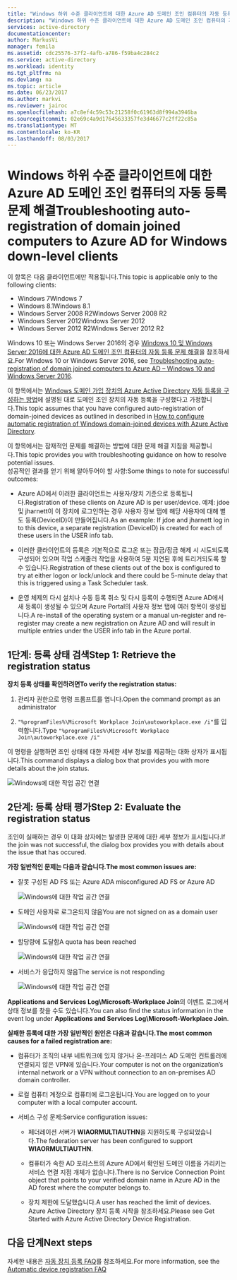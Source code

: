 ```yaml
---
title: "Windows 하위 수준 클라이언트에 대한 Azure AD 도메인 조인 컴퓨터의 자동 등록 문제 해결 | Microsoft Docs"
description: "Windows 하위 수준 클라이언트에 대한 Azure AD 도메인 조인 컴퓨터의 자동 등록 문제 해결"
services: active-directory
documentationcenter: 
author: MarkusVi
manager: femila
ms.assetid: cdc25576-37f2-4afb-a786-f59ba4c284c2
ms.service: active-directory
ms.workload: identity
ms.tgt_pltfrm: na
ms.devlang: na
ms.topic: article
ms.date: 06/23/2017
ms.author: markvi
ms.reviewer: jairoc
ms.openlocfilehash: a7c8ef4c59c53c21258f0c61963d8f994a3946ba
ms.sourcegitcommit: 02e69c4a9d17645633357fe3d46677c2ff22c85a
ms.translationtype: MT
ms.contentlocale: ko-KR
ms.lasthandoff: 08/03/2017
---
```

# <a name="troubleshooting-auto-registration-of-domain-joined-computers-to-azure-ad-for-windows-down-level-clients"></a><span data-ttu-id="457fc-103">Windows 하위 수준 클라이언트에 대한 Azure AD 도메인 조인 컴퓨터의 자동 등록 문제 해결</span><span class="sxs-lookup"><span data-stu-id="457fc-103">Troubleshooting auto-registration of domain joined computers to Azure AD for Windows down-level clients</span></span> 

<span data-ttu-id="457fc-104">이 항목은 다음 클라이언트에만 적용됩니다.</span><span class="sxs-lookup"><span data-stu-id="457fc-104">This topic is applicable only to the following clients:</span></span> 

- <span data-ttu-id="457fc-105">Windows 7</span><span class="sxs-lookup"><span data-stu-id="457fc-105">Windows 7</span></span> 
- <span data-ttu-id="457fc-106">Windows 8.1</span><span class="sxs-lookup"><span data-stu-id="457fc-106">Windows 8.1</span></span> 
- <span data-ttu-id="457fc-107">Windows Server 2008 R2</span><span class="sxs-lookup"><span data-stu-id="457fc-107">Windows Server 2008 R2</span></span> 
- <span data-ttu-id="457fc-108">Windows Server 2012</span><span class="sxs-lookup"><span data-stu-id="457fc-108">Windows Server 2012</span></span> 
- <span data-ttu-id="457fc-109">Windows Server 2012 R2</span><span class="sxs-lookup"><span data-stu-id="457fc-109">Windows Server 2012 R2</span></span> 
 

<span data-ttu-id="457fc-110">Windows 10 또는 Windows Server 2016의 경우 [Windows 10 및 Windows Server 2016에 대한 Azure AD 도메인 조인 컴퓨터의 자동 등록 문제 해결](active-directory-device-registration-troubleshoot-windows.md)을 참조하세요.</span><span class="sxs-lookup"><span data-stu-id="457fc-110">For Windows 10 or Windows Server 2016, see [Troubleshooting auto-registration of domain joined computers to Azure AD – Windows 10 and Windows Server 2016](active-directory-device-registration-troubleshoot-windows.md).</span></span>

<span data-ttu-id="457fc-111">이 항목에서는 [Windows 도메인 가입 장치의 Azure Active Directory 자동 등록을 구성하는 방법](active-directory-device-registration-get-started.md)에 설명된 대로 도메인 조인 장치의 자동 등록을 구성했다고 가정합니다.</span><span class="sxs-lookup"><span data-stu-id="457fc-111">This topic assumes that you have configured auto-registration of domain-joined devices as outlined in described in [How to configure automatic registration of Windows domain-joined devices with Azure Active Directory](active-directory-device-registration-get-started.md).</span></span>
 
<span data-ttu-id="457fc-112">이 항목에서는 잠재적인 문제를 해결하는 방법에 대한 문제 해결 지침을 제공합니다.</span><span class="sxs-lookup"><span data-stu-id="457fc-112">This topic provides you with troubleshooting guidance on how to resolve potential issues.</span></span>  
<span data-ttu-id="457fc-113">성공적인 결과를 얻기 위해 알아두어야 할 사항:</span><span class="sxs-lookup"><span data-stu-id="457fc-113">Some things to note for successful outcomes:</span></span> 

- <span data-ttu-id="457fc-114">Azure AD에서 이러한 클라이언트는 사용자/장치 기준으로 등록됩니다.</span><span class="sxs-lookup"><span data-stu-id="457fc-114">Registration of these clients on Azure AD is per user/device.</span></span> <span data-ttu-id="457fc-115">예제: jdoe 및 jharnett이 이 장치에 로그인하는 경우 사용자 정보 탭에 해당 사용자에 대해 별도 등록(DeviceID)이 만들어집니다.</span><span class="sxs-lookup"><span data-stu-id="457fc-115">As an example: If jdoe and jharnett log in to this device, a separate registration (DeviceID) is created for each of these users in the USER info tab.</span></span>  

- <span data-ttu-id="457fc-116">이러한 클라이언트의 등록은 기본적으로 로그온 또는 잠금/잠금 해제 시 시도되도록 구성되어 있으며 작업 스케줄러 작업을 사용하여 5분 지연된 후에 트리거되도록 할 수 있습니다.</span><span class="sxs-lookup"><span data-stu-id="457fc-116">Registration of these clients out of the box is configured to try at either logon or lock/unlock and there could be 5-minute delay that this is triggered using a Task Scheduler task.</span></span> 

- <span data-ttu-id="457fc-117">운영 체제의 다시 설치나 수동 등록 취소 및 다시 등록이 수행되면 Azure AD에서 새 등록이 생성될 수 있으며 Azure Portal의 사용자 정보 탭에 여러 항목이 생성됩니다.</span><span class="sxs-lookup"><span data-stu-id="457fc-117">A re-install of the operating system or a manual un-register and re-register may create a new registration on Azure AD and will result in multiple entries under the USER info tab in the Azure portal.</span></span> 


## <a name="step-1-retrieve-the-registration-status"></a><span data-ttu-id="457fc-118">1단계: 등록 상태 검색</span><span class="sxs-lookup"><span data-stu-id="457fc-118">Step 1: Retrieve the registration status</span></span> 

<span data-ttu-id="457fc-119">**장치 등록 상태를 확인하려면**</span><span class="sxs-lookup"><span data-stu-id="457fc-119">**To verify the registration status:**</span></span>  

1. <span data-ttu-id="457fc-120">관리자 권한으로 명령 프롬프트를 엽니다.</span><span class="sxs-lookup"><span data-stu-id="457fc-120">Open the command prompt as an administrator</span></span> 

2. <span data-ttu-id="457fc-121">`"%programFiles%\Microsoft Workplace Join\autoworkplace.exe /i"`를 입력합니다.</span><span class="sxs-lookup"><span data-stu-id="457fc-121">Type `"%programFiles%\Microsoft Workplace Join\autoworkplace.exe /i"`</span></span>

<span data-ttu-id="457fc-122">이 명령을 실행하면 조인 상태에 대한 자세한 세부 정보를 제공하는 대화 상자가 표시됩니다.</span><span class="sxs-lookup"><span data-stu-id="457fc-122">This command displays a dialog box that provides you with more details about the join status.</span></span>

![Windows에 대한 작업 공간 연결](./media/active-directory-device-registration-troubleshoot-windows-legacy/01.png)


## <a name="step-2-evaluate-the-registration-status"></a><span data-ttu-id="457fc-124">2단계: 등록 상태 평가</span><span class="sxs-lookup"><span data-stu-id="457fc-124">Step 2: Evaluate the registration status</span></span> 

<span data-ttu-id="457fc-125">조인이 실패하는 경우 이 대화 상자에는 발생한 문제에 대한 세부 정보가 표시됩니다.</span><span class="sxs-lookup"><span data-stu-id="457fc-125">If the join was not successful, the dialog box provides you with details about the issue that has occured.</span></span>

<span data-ttu-id="457fc-126">**가장 일반적인 문제는 다음과 같습니다.**</span><span class="sxs-lookup"><span data-stu-id="457fc-126">**The most common issues are:**</span></span>

- <span data-ttu-id="457fc-127">잘못 구성된 AD FS 또는 Azure AD</span><span class="sxs-lookup"><span data-stu-id="457fc-127">A misconfigured AD FS or Azure AD</span></span>

    ![Windows에 대한 작업 공간 연결](./media/active-directory-device-registration-troubleshoot-windows-legacy/02.png)

- <span data-ttu-id="457fc-129">도메인 사용자로 로그온되지 않음</span><span class="sxs-lookup"><span data-stu-id="457fc-129">You are not signed on as a domain user</span></span>

    ![Windows에 대한 작업 공간 연결](./media/active-directory-device-registration-troubleshoot-windows-legacy/03.png)

- <span data-ttu-id="457fc-131">할당량에 도달함</span><span class="sxs-lookup"><span data-stu-id="457fc-131">A quota has been reached</span></span>

    ![Windows에 대한 작업 공간 연결](./media/active-directory-device-registration-troubleshoot-windows-legacy/04.png)

- <span data-ttu-id="457fc-133">서비스가 응답하지 않음</span><span class="sxs-lookup"><span data-stu-id="457fc-133">The service is not responding</span></span> 

    ![Windows에 대한 작업 공간 연결](./media/active-directory-device-registration-troubleshoot-windows-legacy/05.png)

<span data-ttu-id="457fc-135">**Applications and Services Log\Microsoft-Workplace Join**의 이벤트 로그에서 상태 정보를 찾을 수도 있습니다.</span><span class="sxs-lookup"><span data-stu-id="457fc-135">You can also find the status information in the event log under **Applications and Services Log\Microsoft-Workplace Join**.</span></span>
  
<span data-ttu-id="457fc-136">**실패한 등록에 대한 가장 일반적인 원인은 다음과 같습니다.**</span><span class="sxs-lookup"><span data-stu-id="457fc-136">**The most common causes for a failed registration are:**</span></span> 

- <span data-ttu-id="457fc-137">컴퓨터가 조직의 내부 네트워크에 있지 않거나 온-프레미스 AD 도메인 컨트롤러에 연결되지 않은 VPN에 있습니다.</span><span class="sxs-lookup"><span data-stu-id="457fc-137">Your computer is not on the organization’s internal network or a VPN without connection to an on-premises AD domain controller.</span></span>

- <span data-ttu-id="457fc-138">로컬 컴퓨터 계정으로 컴퓨터에 로그온됩니다.</span><span class="sxs-lookup"><span data-stu-id="457fc-138">You are logged on to your computer with a local computer account.</span></span> 

- <span data-ttu-id="457fc-139">서비스 구성 문제:</span><span class="sxs-lookup"><span data-stu-id="457fc-139">Service configuration issues:</span></span> 

  - <span data-ttu-id="457fc-140">페더레이션 서버가 **WIAORMULTIAUTHN**을 지원하도록 구성되었습니다.</span><span class="sxs-lookup"><span data-stu-id="457fc-140">The federation server has been configured to support **WIAORMULTIAUTHN**.</span></span> 

  - <span data-ttu-id="457fc-141">컴퓨터가 속한 AD 포리스트의 Azure AD에서 확인된 도메인 이름을 가리키는 서비스 연결 지점 개체가 없습니다.</span><span class="sxs-lookup"><span data-stu-id="457fc-141">There is no Service Connection Point object that points to your verified domain name in Azure AD in the AD forest where the computer belongs to.</span></span>

  - <span data-ttu-id="457fc-142">장치 제한에 도달했습니다.</span><span class="sxs-lookup"><span data-stu-id="457fc-142">A user has reached the limit of devices.</span></span> <span data-ttu-id="457fc-143">Azure Active Directory 장치 등록 시작을 참조하세요.</span><span class="sxs-lookup"><span data-stu-id="457fc-143">Please see Get Started with Azure Active Directory Device Registration.</span></span>

## <a name="next-steps"></a><span data-ttu-id="457fc-144">다음 단계</span><span class="sxs-lookup"><span data-stu-id="457fc-144">Next steps</span></span>

<span data-ttu-id="457fc-145">자세한 내용은 [자동 장치 등록 FAQ](active-directory-device-registration-faq.md)를 참조하세요.</span><span class="sxs-lookup"><span data-stu-id="457fc-145">For more information, see the [Automatic device registration FAQ](active-directory-device-registration-faq.md)</span></span> 
